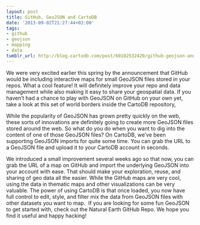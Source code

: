 ```yaml
---
layout: post
title: GitHub, GeoJSON and CartoDB
date: '2013-09-02T21:27:44+02:00'
tags:
- github
- geojson
- mapping
- data
tumblr_url: http://blog.cartodb.com/post/60102532420/github-geojson-and-cartodb
---
```

We were very excited earlier this spring by the announcement that GitHub would be including interactive maps for small GeoJSON files stored in your repos. What a cool feature! It will definitely improve your repo and data management while also making it easy to share your geospatial data. If you haven’t had a chance to play with GeoJSON on GitHub on your own yet, take a look at this set of world borders inside the CartoDB repository,

While the popularity of GeoJSON has grown pretty quickly on the web, these sorts of innovations are definitely going to create more GeoJSON files stored around the web. So what do you do when you want to dig into the content of one of those GeoJSON files? On CartoDB, we’ve been supporting GeoJSON imports for quite some time. You can grab the URL to a GeoJSON file and upload it to your CartoDB account in seconds.

We introduced a small improvement several weeks ago so that now, you can grab the URL of a map on GitHub and import the underlying GeoJSON into your account with ease. That should make your exploration, reuse, and sharing of geo data all the easier. While the GitHub maps are very cool, using the data in thematic maps and other visualizations can be very valuable. The power of using CartoDB is that once loaded, you now have full control to edit, style, and filter mix the data from GeoJSON files with other datasets you want to map. 
If you are looking for some fun GeoJSON to get started with, check out the Natural Earth GitHub Repo.
We hope you find it useful and happy hacking!
